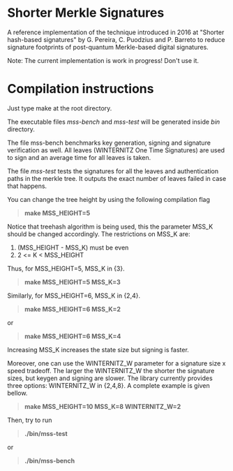 # Shorter Merkle Signatures
A reference implementation of the technique introduced in 2016 at "Shorter hash-based signatures" by G. Pereira, C. Puodzius and P. Barreto to reduce signature footprints of post-quantum Merkle-based digital signatures.


Note: The current implementation is work in progress! Don't use it.

# Compilation instructions

Just type make at the root directory.

The executable files *mss-bench* and *mss-test* will be generated inside *bin* directory.

The file mss-bench benchmarks key generation, signing and signature verification as well. All leaves (WINTERNITZ One Time Signatures) are used to sign and an average time for all leaves is taken.

The file *mss-test* tests the signatures for all the leaves and authentication paths in the merkle tree. It outputs the exact number of leaves failed in case that happens.

You can change the tree height by using the following compilation flag

>  **make MSS_HEIGHT=5**

Notice that treehash algorithm is being used, this the parameter MSS_K should be changed accordingly.
The restrictions on MSS_K are:

1. (MSS_HEIGHT - MSS_K) must be even
2. 2 <= K < MSS_HEIGHT

Thus, for MSS_HEIGHT=5, MSS_K in {3}.

>  **make MSS_HEIGHT=5 MSS_K=3**

Similarly, for MSS_HEIGHT=6, MSS_K in {2,4}.

>  **make MSS_HEIGHT=6 MSS_K=2**

or

>  **make MSS_HEIGHT=6 MSS_K=4**

Increasing MSS_K increases the state size but signing is faster.

Moreover, one can use the WINTERNITZ_W parameter for a signature size x speed tradeoff.
The larger the WINTERNITZ_W the shorter the signature sizes, but keygen and signing are slower.
The library currently provides three options: WINTERNITZ_W in {2,4,8}.
A complete example is given bellow.

>  **make MSS_HEIGHT=10 MSS_K=8 WINTERNITZ_W=2**

Then, try to run

>  **./bin/mss-test**

or

>  **./bin/mss-bench**
